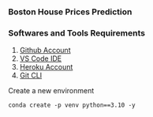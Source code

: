 ### Boston House Prices Prediction

### Softwares and Tools Requirements 

1. [Github Account](https://github.com)
2. [VS Code IDE](https://code.visualstudio.com)
3. [Heroku Account](https://heroku.com)
4. [Git CLI](https://git-scm.com/book/en/v2/Getting-Started-The-Command-Line)

Create a new environment
```
conda create -p venv python==3.10 -y
```



